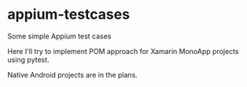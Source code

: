 # appium-testcases
Some simple Appium test cases

Here I'll try to implement POM approach for Xamarin MonoApp projects using pytest.

Native Android projects are in the plans.
